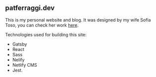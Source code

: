 ## patferraggi.dev

This is my personal website and blog. It was designed by my wife Sofia Toso, you can check her work [here](https://sofiatoso.com/).

Technologies used for building this site:

- Gatsby
- React
- Sass
- Nelify
- Netlify CMS
- Jest.
